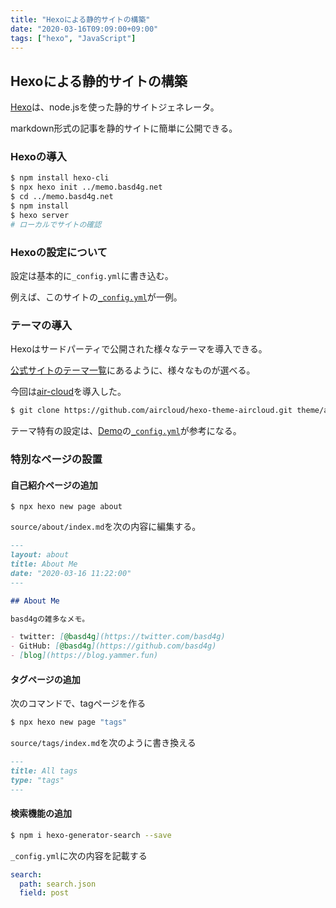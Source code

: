 ```yaml
---
title: "Hexoによる静的サイトの構築"
date: "2020-03-16T09:09:00+09:00"
tags: ["hexo", "JavaScript"]
---
```


## Hexoによる静的サイトの構築

[Hexo](https://hexo.io/)は、node.jsを使った静的サイトジェネレータ。

markdown形式の記事を静的サイトに簡単に公開できる。

### Hexoの導入

```sh
$ npm install hexo-cli
$ npx hexo init ../memo.basd4g.net 
$ cd ../memo.basd4g.net
$ npm install
$ hexo server
# ローカルでサイトの確認
```

### Hexoの設定について

設定は基本的に`_config.yml`に書き込む。

例えば、このサイトの[`_config.yml`](https://github.com/basd4g/memo.basd4g.net/blob/master/_config.yml)が一例。

### テーマの導入

Hexoはサードパーティで公開された様々なテーマを導入できる。

[公式サイトのテーマ一覧](https://hexo.io/themes/)にあるように、様々なものが選べる。

今回は[air-cloud](https://github.com/aircloud/hexo-theme-aircloud)を導入した。

```sh
$ git clone https://github.com/aircloud/hexo-theme-aircloud.git theme/air-cloud
```

テーマ特有の設定は、[Demo](https://github.com/aircloud/hexo-aircloud-blog)の[`_config.yml`](https://github.com/aircloud/hexo-aircloud-blog/blob/master/_config.yml)が参考になる。

### 特別なページの設置

#### 自己紹介ページの追加

```
$ npx hexo new page about
```

`source/about/index.md`を次の内容に編集する。


```md
---
layout: about
title: About Me
date: "2020-03-16 11:22:00"
---

## About Me

basd4gの雑多なメモ。

- twitter: [@basd4g](https://twitter.com/basd4g)
- GitHub: [@basd4g](https://github.com/basd4g) 
- [blog](https://blog.yammer.fun)

```


#### タグページの追加

次のコマンドで、tagページを作る

```sh
$ npx hexo new page "tags"
```

`source/tags/index.md`を次のように書き換える


```md
---
title: All tags
type: "tags"
--- 
```

#### 検索機能の追加

```sh
$ npm i hexo-generator-search --save
```

`_config.yml`に次の内容を記載する

```_config.yml
search:
  path: search.json
  field: post
```
